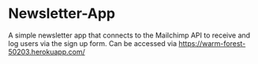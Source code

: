 # Newsletter-App
A simple newsletter app that connects to the Mailchimp API to receive and log users via the sign up form.
Can be accessed via https://warm-forest-50203.herokuapp.com/ 
